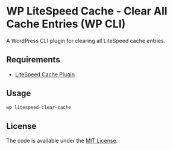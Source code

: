 # WP LiteSpeed Cache - Clear All Cache Entries (WP CLI)

A WordPress CLI plugin for clearing all LiteSpeed cache entries.

## Requirements

- [LiteSpeed Cache Plugin](https://wordpress.org/plugins/litespeed-cache/)

## Usage

```bash
wp litespeed-clear-cache
```

## License

The code is available under the [MIT License](https://github.com/tombonez/wp-litespeed-cache-clear-all-cache-entries/blob/main/LICENSE).
